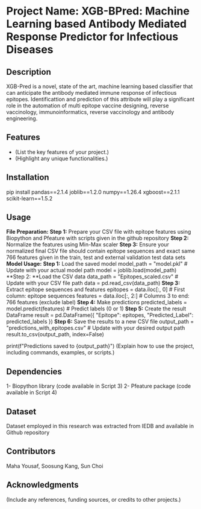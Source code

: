 # Project Name: XGB-BPred: Machine Learning based Antibody Mediated Response Predictor for Infectious Diseases

## Description  
XGB-Pred is a novel, state of the art, machine learning based classifier that can anticipate the antibody mediated immune response of infectious epitopes. 
Identificattion and prediction of this attribute will play a significant role in the automation of multi epitope vaccine designing, reverse vaccinology, immunoinformatics, reverse vaccinology and antibody engineering.

## Features  
- (List the key features of your project.)  
- (Highlight any unique functionalities.)  

## Installation  
pip install pandas==2.1.4 joblib==1.2.0 numpy==1.26.4 xgboost==2.1.1 scikit-learn==1.5.2
## Usage 
**File Preparation:**
**Step 1:** Prepare your CSV file with epitope features using Biopython and Pfeature with scripts given in the github repository
**Step 2:** Normalize the features using Min-Max scaler
**Step 3:** Ensure your normalized final CSV file should contain epitope sequences and exact same 766 features given in the train, test and external validation test data sets
**Model Usage:**
**Step 1:** Load the saved model
model_path = "model.pkl"  # Update with your actual model path
model = joblib.load(model_path)
**Step 2: **Load the CSV data
data_path = "Epitopes_scaled.csv"  # Update with your CSV file path
data = pd.read_csv(data_path)
**Step 3:** Extract epitope sequences and features
epitopes = data.iloc[:, 0]  # First column: epitope sequences
features = data.iloc[:, 2:]  # Columns 3 to end: 766 features (exclude label)
**Step 4:** Make predictions
predicted_labels = model.predict(features)  # Predict labels (0 or 1)
**Step 5:** Create the result DataFrame
result = pd.DataFrame({
    "Epitope": epitopes,
    "Predicted_Label": predicted_labels
})
**Step 6:** Save the results to a new CSV file
output_path = "predictions_with_epitopes.csv"  # Update with your desired output path
result.to_csv(output_path, index=False)

print(f"Predictions saved to {output_path}")
(Explain how to use the project, including commands, examples, or scripts.)  
## Dependencies  
1- Biopython library (code available in Script 3)
2- Pfeature package (code available in Script 4)
## Dataset 
Dataset employed in this research was extracted from IEDB and available in Github repository
## Contributors  
Maha Yousaf, Soosung Kang, Sun Choi
## Acknowledgments  
(Include any references, funding sources, or credits to other projects.)  
